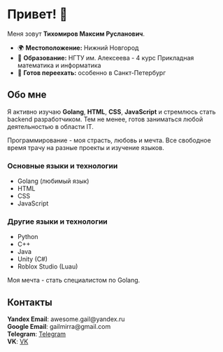 <!-- Основная информация -->
<h1>Привет! 👋</h1>
<p>Меня зовут <strong>Тихомиров Максим Русланович</strong>.</p>

<ul>
  <li>🌍 <strong>Местоположение:</strong> Нижний Новгород</li>
  <li>🏫 <strong>Образование:</strong> НГТУ им. Алексеева - 4 курс Прикладная математика и информатика</li>
  <li>💼 <strong>Готов переехать:</strong> особенно в Санкт-Петербург</li>
</ul>

<!-- Обо мне -->
<h2>Обо мне</h2>
<p>Я активно изучаю <strong>Golang</strong>, <strong>HTML</strong>, <strong>CSS</strong>, <strong>JavaScript</strong> и стремлюсь стать backend разработчиком. Тем не менее, готов заниматься любой деятельностью в области IT.</p>
<p>Программирование - моя страсть, любовь и мечта. Все свободное время трачу на разные проекты и изучение языков.</p>

<h3>Основные языки и технологии</h3>
<ul>
  <li>Golang (любимый язык)</li>
  <li>HTML</li>
  <li>CSS</li>
  <li>JavaScript</li>
</ul>

<h3>Другие языки и технологии</h3>
<ul>
  <li>Python</li>
  <li>C++</li>
  <li>Java</li>
  <li>Unity (C#)</li>
  <li>Roblox Studio (Luau)</li>
</ul>

<!-- Мечта -->
<p>Моя мечта - стать специалистом по Golang.</p>

<!-- Контакты -->
<h2>Контакты</h2>
<p>
  <strong>Yandex Email</strong>: awesome.gail@yandex.ru<br>
  <strong>Google Email</strong>: gailmirra@gmail.com<br>
  <strong>Telegram</strong>: <a href="https://t.me/Tichomirov2003">Telegram</a> <br>
  <strong>VK</strong>: <a href="https://vk.com/heehee_boy">VK</a>
</p>

<!--
**DEPTH-STRIDA/DEPTH-STRIDA** is a ✨ _special_ ✨ repository because its `README.md` (this file) appears on your GitHub profile.

Here are some ideas to get you started:

- 🔭 I’m currently working on ...
- 🌱 I’m currently learning ...
- 👯 I’m looking to collaborate on ...
- 🤔 I’m looking for help with ...
- 💬 Ask me about ...
- 📫 How to reach me: ...
- 😄 Pronouns: ...
- ⚡ Fun fact: ...
-->
